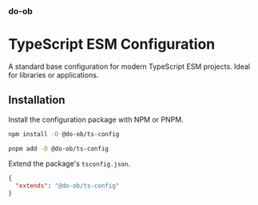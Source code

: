 ### do-ob
# TypeScript ESM Configuration

A standard base configuration for modern TypeScript ESM projects. Ideal for libraries or applications.

## Installation

Install the configuration package with NPM or PNPM.

```sh
npm install -D @do-ob/ts-config
```

```sh
pnpm add -D @do-ob/ts-config
```

Extend the package's `tsconfig.json`.

```json
{
  "extends": "@do-ob/ts-config"
}
```
